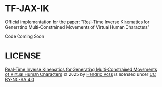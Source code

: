 # TF-JAX-IK
Official implementation for the paper: "Real-Time Inverse Kinematics for Generating Multi-Constrained Movements of Virtual Human Characters"

Code Coming Soon

# LICENSE
<a href="https://github.com/hvoss-techfak/TF-JAX-IK">Real-Time Inverse Kinematics for Generating Multi-Constrained Movements of Virtual Human Characters</a> © 2025 by <a href="https://github.com/hvoss-techfak">Hendric Voss</a> is licensed under <a href="https://creativecommons.org/licenses/by-nc-sa/4.0/">CC BY-NC-SA 4.0</a><img src="https://mirrors.creativecommons.org/presskit/icons/cc.svg" alt="" style="max-width: 1em;max-height:1em;margin-left: .2em;"><img src="https://mirrors.creativecommons.org/presskit/icons/by.svg" alt="" style="max-width: 1em;max-height:1em;margin-left: .2em;"><img src="https://mirrors.creativecommons.org/presskit/icons/nc.svg" alt="" style="max-width: 1em;max-height:1em;margin-left: .2em;"><img src="https://mirrors.creativecommons.org/presskit/icons/sa.svg" alt="" style="max-width: 1em;max-height:1em;margin-left: .2em;">
